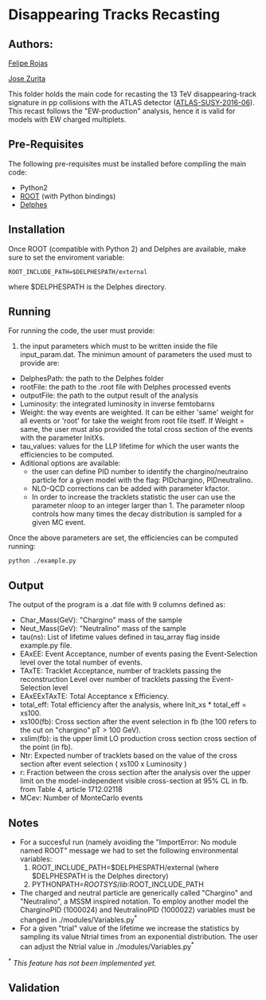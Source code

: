 # Disappearing Tracks Recasting #

## Authors: ##
[Felipe Rojas](mailto:astrofis.rojas@gmail.com)

[Jose Zurita](mailto:jose.zurita@kit.edu)


This folder holds the main code for recasting the 13 TeV disappearing-track signature in pp collisions with the ATLAS detector ([ATLAS-SUSY-2016-06](http://atlas.web.cern.ch/Atlas/GROUPS/PHYSICS/PAPERS/SUSY-2016-06/)).
This recast follows the "EW-production" analysis, hence it is valid for models with EW charged multiplets.

## Pre-Requisites ##

The following pre-requisites must be installed before compiling the main code:

  * Python2
  * [ROOT](https://root.cern/) (with Python bindings)
  * [Delphes](https://cp3.irmp.ucl.ac.be/projects/delphes)

## Installation ##

Once ROOT (compatible with Python 2) and Delphes are available, make sure to set the enviroment variable:

```
ROOT_INCLUDE_PATH=$DELPHESPATH/external
```

where $DELPHESPATH is the Delphes directory.

## Running ##

For running the code, the user must provide:
 1. the input parameters which must to be written inside the file input_param.dat. The minimun amount of parameters the used must to provide are:
   * DelphesPath: the path to the Delphes folder
   * rootFile: the path to the .root file with Delphes processed events
   * outputFile: the path to the output result of the analysis
   * Luminosity: the integrated luminosity in inverse femtobarns
   * Weight: the way events are weighted. It can be either 'same' weight for all events or 'root' for take the weight from root file itself. If Weight = same, the user must also provided the total cross section of the events with the parameter InitXs.
   * tau_values: values for the LLP lifetime for which the user wants the efficiencies to be computed.
   * Aditional options are available:
     * the user can define PID number to identify the chargino/neutraino particle for a given model with the flag: PIDchargino, PIDneutralino.
     * NLO-QCD corrections can be added with parameter kfactor.
     * In order to increase the tracklets statistic the user can use the parameter nloop to an integer larger than 1. The parameter nloop controls how many times the decay distribution is sampled for a given MC event.

Once the above parameters are set, the efficiencies can be computed running:

```
python ./example.py
```

## Output ##

The output of the program is a .dat file with 9 columns defined as:

 * Char_Mass(GeV): "Chargino" mass of the sample
 * Neut_Mass(GeV): "Neutralino" mass of the sample
 * tau(ns): List of lifetime values defined in tau_array flag inside example.py file.
 * EAxEE: Event Acceptance, number of events pasing the Event-Selection level over the total number of events.
 * TAxTE: Tracklet Acceptance, number of tracklets passing the reconstruction Level over number of tracklets passing the Event-Selection level
 * EAxEExTAxTE: Total Acceptance x Efficiency.
 * total_eff: Total efficiency after the analysis, where Init_xs * total_eff = xs100.
 * xs100(fb): Cross section after the event selection in fb (the 100 refers to the cut on "chargino" pT > 100 GeV).
 * xslim(fb): is the upper limit LO production cross section cross section of the point (in fb).
 * Ntr: Expected number of tracklets based on the value of the cross section after event selection ( xs100 x Luminosity )
 * r: Fraction between the cross section after the analysis over the upper limit on the model-independent visible cross-section at 95% CL in fb. from Table 4, article 1712.02118
 * MCev: Number of MonteCarlo events


## Notes ##


 * For a succesful run (namely avoiding the "ImportError: No module named ROOT" message we had to set the following environmental variables:
    1. ROOT_INCLUDE_PATH=$DELPHESPATH/external (where $DELPHESPATH is the Delphes directory)
    2. PYTHONPATH=$ROOTSYS/lib:$ROOT_INCLUDE_PATH
 * The charged and neutral particle are generically called "Chargino" and "Neutralino", a MSSM inspired notation. To employ another model the CharginoPID (1000024) and NeutralinoPID (1000022) variables must be changed in ./modules/Variables.py<sup>*</sup>
 * For a given "trial" value of the lifetime we increase the statistics by sampling its value Ntrial times from an exponential distribution. The user can adjust the Ntrial value in ./modules/Variables.py<sup>*</sup>


<sup>*</sup> *This feature has not been implemented yet.*

## Validation ##
